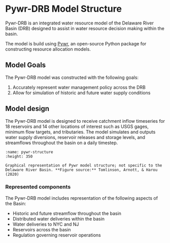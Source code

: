 # Pywr-DRB Model Structure

Pywr-DRB is an integrated water resource model of the Delaware River Basin (DRB) designed to assist in water resource decision making within the basin.

The model is build using [Pywr](https://pywr.github.io/pywr/index.html), an open-source Python package for constructing resource allocation models.

## Model Goals

The Pywr-DRB model was constructed with the following goals:

1. Accurately represent water management policy across the DRB
2. Allow for simulation of historic and future water supply conditions


## Model design

The Pywr-DRB model is designed to receive catchment inflow timeseries for 18 reservoirs and 14 other locations of interest such as USGS gages, minimum flow targets, and tributaries. The model simulates and outputs water supply diversions, reservoir releases and storage levels, and streamflows throughout the basin on a daily timestep.


```{figure} ../images/pywr_structure.jpg
:name: pywr-structure
:height: 350

Graphical representation of Pywr model structure; not specific to the Delaware River Basin. **Figure source:** Tomlinson, Arnott, & Harou (2020)
```

### Represented components

The Pywr-DRB model includes representation of the following aspects of the Basin:

- Historic and future streamflow throughout the basin
- Distributed water deliveries within the basin
- Water deliveries to NYC and NJ
- Reservoirs across the basin
- Regulation governing reservoir operations
